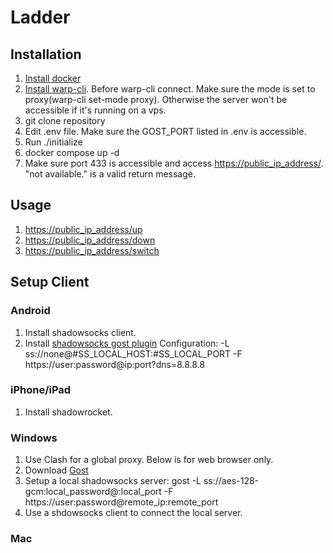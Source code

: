 # Ladder
## Installation
1. [Install docker](https://www.google.com/search?q=install+docker)
2. [Install warp-cli](https://www.google.com/search?q=install+warp-cli). Before warp-cli connect. Make sure the mode is set to proxy(warp-cli set-mode proxy). Otherwise the server won't be accessible if it's running on a vps.
3. git clone repository
4. Edit .env file. Make sure the GOST_PORT listed in .env is accessible.
5. Run ./initialize
6. docker compose up -d
7. Make sure port 433 is accessible and access [https://public_ip_address/](https://public_ip_address/). "not available." is a valid return message.
## Usage
1. [https://public_ip_address/up](https://public_ip_address/up)
2. [https://public_ip_address/down](https://public_ip_address/down)
3. [https://public_ip_address/switch](https://public_ip_address/switch)
## Setup Client
### Android
1. Install shadowsocks client.
2. Install [shadowsocks gost plugin](https://github.com/segfault-bilibili/ShadowsocksGostPlugin)
   Configuration: -L ss://none@#SS_LOCAL_HOST:#SS_LOCAL_PORT -F https://user:password@ip:port?dns=8.8.8.8
### iPhone/iPad
1. Install shadowrocket.
### Windows
1. Use Clash for a global proxy. Below is for web browser only.
2. Download [Gost](https://github.com/ginuerzh/gost)
3. Setup a local shadowsocks server: gost -L ss://aes-128-gcm:local_password@:local_port -F https://user:password@remote_ip:remote_port
4. Use a shdowsocks client to connect the local server.
### Mac
